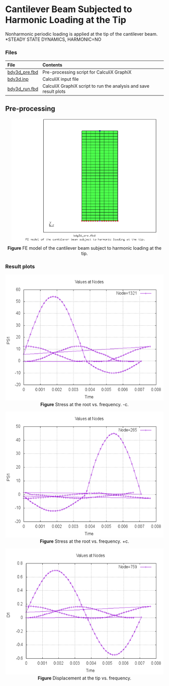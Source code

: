 # Cantilever Beam Subjected to Harmonic Loading at the Tip

Nonharmonic periodic loading is applied at the tip of the cantilever beam.<br/>
*STEADY STATE DYNAMICS, HARMONIC=NO

### Files
File| Contents|                        
:-------------| :-------------|                   
[bdy3d_pre.fbd](bdy3d_pre.fbd)| Pre-processing script for CalculiX GraphiX|
[bdy3d.inp](bdy3d.inp) | CalculiX input file|
[bdy3d_run.fbd](bdy3d_run.fbd)| CalculiX GraphiX script to run the analysis and save result plots|               


## Pre-processing
<p align="center">
    <img src="images/cantilever_beam.png" height="400">  <br />
    <b>Figure</b> FE model of the cantilever beam subject to harmonic loading at the tip.
</p>

### Result plots
<p align="center">
    <img src="images/sresmc.png" height="400">  <br />
    <b>Figure</b> Stress at the root vs. frequency. -c.
</p>

<p align="center">
    <img src="images/srespc.png" height="400">  <br />
    <b>Figure</b> Stress at the root vs. frequency. +c.
</p>

<p align="center">
    <img src="images/dres.png" height="400">  <br />
    <b>Figure</b> Displacement at the tip vs. frequency.
</p>
